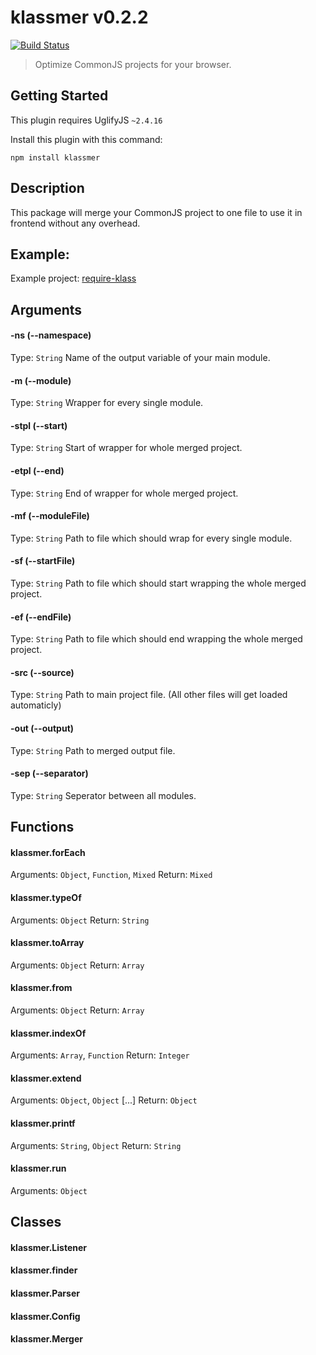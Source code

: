 # klassmer v0.2.2 
[![Build Status](https://travis-ci.org/ayecue/klassmer.png?branch=master)](https://travis-ci.org/ayecue/klassmer)

> Optimize CommonJS projects for your browser.


## Getting Started
This plugin requires UglifyJS `~2.4.16`

Install this plugin with this command:

```shell
npm install klassmer
```


## Description

This package will merge your CommonJS project to one file to use it in frontend without any overhead.


## Example:

Example project: [require-klass](https://github.com/ayecue/require-klass)


## Arguments

#### -ns (--namespace)
Type: `String`
Name of the output variable of your main module.

#### -m (--module)
Type: `String`
Wrapper for every single module.

#### -stpl (--start)
Type: `String`
Start of wrapper for whole merged project.

#### -etpl (--end)
Type: `String`
End of wrapper for whole merged project.

#### -mf (--moduleFile)
Type: `String`
Path to file which should wrap for every single module.

#### -sf (--startFile)
Type: `String`
Path to file which should start wrapping the whole merged project.

#### -ef (--endFile)
Type: `String`
Path to file which should end wrapping the whole merged project.

#### -src (--source)
Type: `String`
Path to main project file. (All other files will get loaded automaticly)

#### -out (--output)
Type: `String`
Path to merged output file.

#### -sep (--separator)
Type: `String`
Seperator between all modules.


## Functions

#### klassmer.forEach
Arguments: `Object`, `Function`, `Mixed`
Return: `Mixed`

#### klassmer.typeOf
Arguments: `Object`
Return: `String`

#### klassmer.toArray
Arguments: `Object`
Return: `Array`

#### klassmer.from
Arguments: `Object`
Return: `Array`

#### klassmer.indexOf
Arguments: `Array`, `Function`
Return: `Integer`

#### klassmer.extend
Arguments: `Object`, `Object` [...]
Return: `Object`

#### klassmer.printf
Arguments: `String`, `Object`
Return: `String`

#### klassmer.run
Arguments: `Object`


## Classes

#### klassmer.Listener
#### klassmer.finder
#### klassmer.Parser
#### klassmer.Config
#### klassmer.Merger